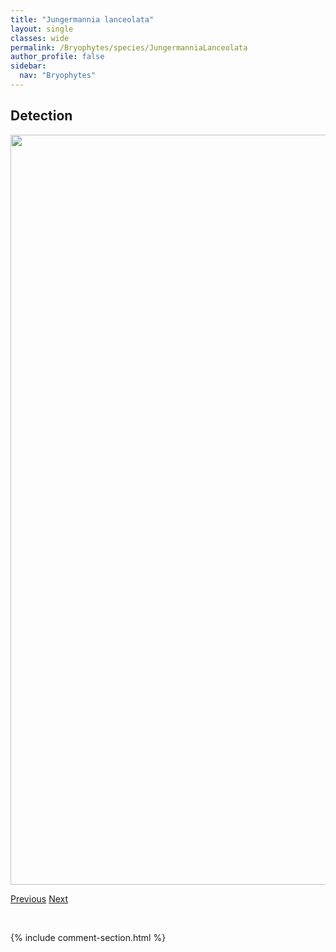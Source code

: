 ```yaml
---
title: "Jungermannia lanceolata"
layout: single
classes: wide
permalink: /Bryophytes/species/JungermanniaLanceolata
author_profile: false
sidebar:
  nav: "Bryophytes"
---
```


<h2>Detection</h2>

<a href="https://drive.google.com/uc?export=view&id=1EkGrJ_zjTPAZQOPaTTgsRl-0Z0WOudHL">
<img src="https://drive.google.com/uc?export=view&id=1EkGrJ_zjTPAZQOPaTTgsRl-0Z0WOudHL" height = "1200" width = "800">
</a>


<a href="/DevelopmentWebsite/Bryophytes/species/JungermanniaKarlMeulleri" class="pagination--pager" title="Jungermannia karl-meulleri">Previous</a> <a href="/DevelopmentWebsite/Bryophytes/species/KiaeriaFalcata" class="pagination--pager" title="Kiaeria falcata">Next</a>

<p>&nbsp;</p>

{% include comment-section.html %}
